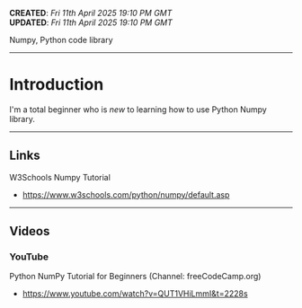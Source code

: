 **CREATED**: *Fri 11th April 2025 19:10 PM GMT*    
**UPDATED**: *Fri 11th April 2025 19:10 PM GMT*  

Numpy, Python code library

-----

# Introduction

I'm a total beginner who is *new* to learning how to use Python Numpy library.

-----

## Links

W3Schools Numpy Tutorial  
- https://www.w3schools.com/python/numpy/default.asp

-----

## Videos

### YouTube

Python NumPy Tutorial for Beginners (Channel: freeCodeCamp.org)    
- https://www.youtube.com/watch?v=QUT1VHiLmmI&t=2228s
